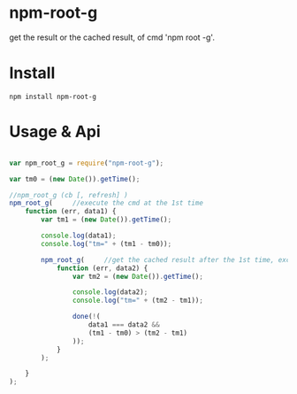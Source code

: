 # npm-root-g
get the result or the cached result, of cmd 'npm root -g'.

# Install
```
npm install npm-root-g
```

# Usage & Api
```javascript

var npm_root_g = require("npm-root-g");

var tm0 = (new Date()).getTime();

//npm_root_g (cb [, refresh] )
npm_root_g(		//execute the cmd at the 1st time
	function (err, data1) {
		var tm1 = (new Date()).getTime();

		console.log(data1);
		console.log("tm=" + (tm1 - tm0));

		npm_root_g(		//get the cached result after the 1st time, except the 'refresh' is set true.
			function (err, data2) {
				var tm2 = (new Date()).getTime();

				console.log(data2);
				console.log("tm=" + (tm2 - tm1));

				done(!(
					data1 === data2 &&
					(tm1 - tm0) > (tm2 - tm1)
				));
			}
		);

	}
);




```
